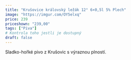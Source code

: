 ```yaml
---
title: "Krušovice královský ležák 12° 6×0,5l 5% Plech"
image: "https://imgur.com/OY5elxq"
price: 239
priceshown: "239,00"
tags: ["Piva"]
# Kontrola toho jestli je dostupný
draft: false
---
```


Sladko-hořké pivo z Krušovic s výraznou plností.
